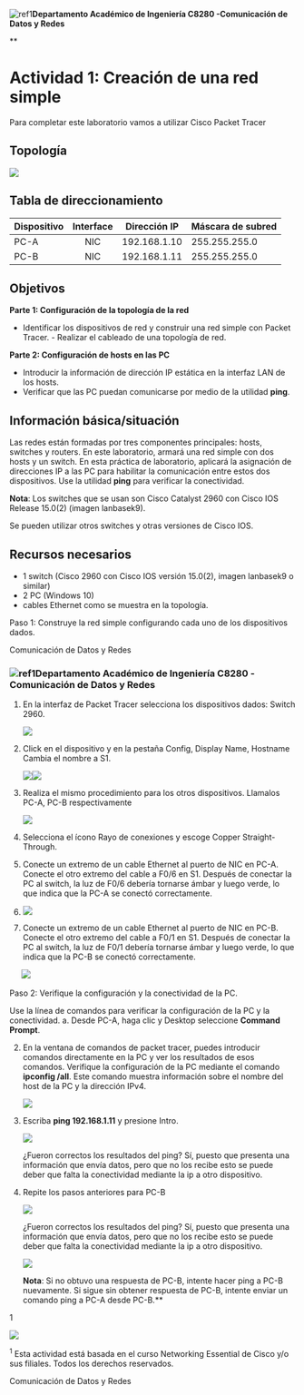 ﻿
![ref1]**Departamento Académico de Ingeniería C8280 -Comunicación de Datos y Redes** 


**

# **Actividad 1: Creación de una red simple** 


Para completar este laboratorio vamos a utilizar Cisco Packet Tracer 
## **Topología** 
![](Aspose.Words.01c9ed49-c098-4c18-a904-600dcfbefe17.002.png) 
## **Tabla de direccionamiento** 

|**Dispositivo** |**Interface** |**Dirección IP** |**Máscara de subred** |
| :- | :-: | :-: | :- |
|PC-A |NIC |192\.168.1.10 |255\.255.255.0 |
|PC-B |NIC |192\.168.1.11 |255\.255.255.0 |
## **Objetivos** 
**Parte 1: Configuración de la topología de la red**  

- Identificar los dispositivos de red y construir una red simple con Packet Tracer. - 	Realizar el cableado de una topología de red. 

**Parte 2: Configuración de hosts en las PC** 

- Introducir la información de dirección IP estática en la interfaz LAN de los hosts. 
- Verificar que las PC puedan comunicarse por medio de la utilidad **ping**. 
## **Información básica/situación** 
Las redes están formadas por tres componentes principales: hosts, switches y routers. En este laboratorio, armará una red simple con dos hosts y un switch. En esta práctica de laboratorio, aplicará la asignación de direcciones IP a las PC para habilitar la comunicación entre estos dos dispositivos. Use la utilidad **ping** para verificar la conectividad. 

**Nota**: Los switches que se usan son Cisco Catalyst 2960 con Cisco IOS Release 15.0(2) (imagen lanbasek9).  

Se pueden utilizar otros switches y otras versiones de Cisco IOS. 
## **Recursos necesarios** 
- 1 switch (Cisco 2960 con Cisco IOS versión 15.0(2), imagen lanbasek9 o similar) 
- 2 PC (Windows 10) 
- cables Ethernet como se muestra en la topología. 



Paso 1: Construye la red simple configurando cada uno de los dispositivos dados. 

Comunicación de Datos y Redes 


### ![ref1]**Departamento Académico de Ingeniería C8280 -Comunicación de Datos y Redes** 




1. En la interfaz de Packet Tracer selecciona los dispositivos dados: Switch 2960.  

   ![](Aspose.Words.01c9ed49-c098-4c18-a904-600dcfbefe17.003.png)

1. Click en el dispositivo y en la pestaña Config, Display Name, Hostname Cambia el nombre a S1. 

   ![](Aspose.Words.01c9ed49-c098-4c18-a904-600dcfbefe17.004.png)![](Aspose.Words.01c9ed49-c098-4c18-a904-600dcfbefe17.005.png)

1. Realiza el mismo procedimiento para los otros dispositivos. Llamalos PC-A, PC-B respectivamente 

   ![](Aspose.Words.01c9ed49-c098-4c18-a904-600dcfbefe17.006.png)

1. Selecciona el ícono Rayo de conexiones y escoge Copper Straight-Through.  
1. Conecte un extremo de un cable Ethernet al puerto de NIC en PC-A. Conecte el otro extremo del cable a F0/6 en S1. Después de conectar la PC al switch, la luz de F0/6 debería tornarse ámbar y luego verde, lo que indica que la PC-A se conectó correctamente.  
1. ![](Aspose.Words.01c9ed49-c098-4c18-a904-600dcfbefe17.007.png)
1. Conecte un extremo de un cable Ethernet al puerto de NIC en PC-B. Conecte el otro extremo del cable a F0/1 en S1. Después de conectar la PC al switch, la luz de F0/1 debería tornarse ámbar y luego verde, lo que indica que la PC-B se conectó correctamente.  

` 	`![](Aspose.Words.01c9ed49-c098-4c18-a904-600dcfbefe17.008.png)

Paso 2: Verifique la configuración y la conectividad de la PC. 

Use la línea de comandos para verificar la configuración de la PC y la conectividad. a. Desde PC-A, haga clic y Desktop seleccione **Command Prompt**. 

2. En la ventana de comandos de packet tracer, puedes introducir comandos directamente en la PC y ver los resultados de esos comandos. Verifique la configuración de la PC mediante el comando **ipconfig /all**. Este comando muestra información sobre el nombre del host de la PC y la dirección IPv4. 

   ![](Aspose.Words.01c9ed49-c098-4c18-a904-600dcfbefe17.009.png)

2. Escriba **ping 192.168.1.11** y presione Intro. 

   ![](Aspose.Words.01c9ed49-c098-4c18-a904-600dcfbefe17.010.png)

   ¿Fueron correctos los resultados del ping? Sí, puesto que presenta una información que envía datos, pero que no los recibe esto se puede deber que falta la conectividad mediante la ip a otro dispositivo.

 

2. Repite los pasos anteriores para PC-B 

   ![](Aspose.Words.01c9ed49-c098-4c18-a904-600dcfbefe17.011.png)

   ¿Fueron correctos los resultados del ping? Sí, puesto que presenta una información que envía datos, pero que no los recibe esto se puede deber que falta la conectividad mediante la ip a otro dispositivo.

   ![](Aspose.Words.01c9ed49-c098-4c18-a904-600dcfbefe17.012.png)

   **Nota**: Si no obtuvo una respuesta de PC-B, intente hacer ping a PC-B nuevamente. Si sigue sin obtener respuesta de PC-B, intente enviar un comando ping a PC-A desde PC-B.** 





1 

![](Aspose.Words.01c9ed49-c098-4c18-a904-600dcfbefe17.013.png) 

<sup>1</sup> Esta actividad está basada en el curso Networking Essential de  Cisco y/o sus filiales. Todos los derechos reservados. 

Comunicación de Datos y Redes 

[ref1]: Aspose.Words.01c9ed49-c098-4c18-a904-600dcfbefe17.001.png
